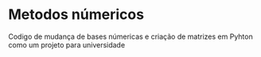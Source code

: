 # Metodos númericos 
Codigo de mudança de bases númericas e criação de matrizes em Pyhton como um projeto para universidade
